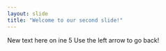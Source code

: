 ```yaml
---
layout: slide
title: "Welcome to our second slide!"
---
```

New text here on ine 5
Use the left arrow to go back!
